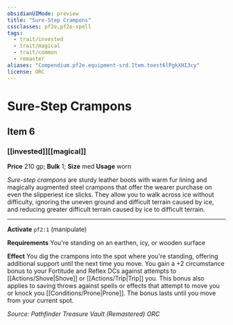 ```yaml
---
obsidianUIMode: preview
title: "Sure-Step Crampons"
cssclasses: pf2e,pf2e-spell
tags:
  - trait/invested
  - trait/magical
  - trait/common
  - remaster
aliases: "Compendium.pf2e.equipment-srd.Item.toest6lPgkXHI3cy"
license: ORC
---
```

# Sure-Step Crampons
## Item 6
### [[invested]][[magical]]


**Price** 210 gp; 
**Bulk** 1; **Size** med
**Usage** worn

_Sure-step crampons_ are sturdy leather boots with warm fur lining and magically augmented steel crampons that offer the wearer purchase on even the slipperiest ice slicks. They allow you to walk across ice without difficulty, ignoring the uneven ground and difficult terrain caused by ice, and reducing greater difficult terrain caused by ice to difficult terrain.

* * *

**Activate** `pf2:1` (manipulate)

**Requirements** You're standing on an earthen, icy, or wooden surface

**Effect** You dig the crampons into the spot where you're standing, offering additional support until the next time you move. You gain a +2 circumstance bonus to your Fortitude and Reflex DCs against attempts to [[Actions/Shove|Shove]] or [[Actions/Trip|Trip]] you. This bonus also applies to saving throws against spells or effects that attempt to move you or knock you [[Conditions/Prone|Prone]]. The bonus lasts until you move from your current spot.

*Source: Pathfinder Treasure Vault (Remastered)*
*ORC*
